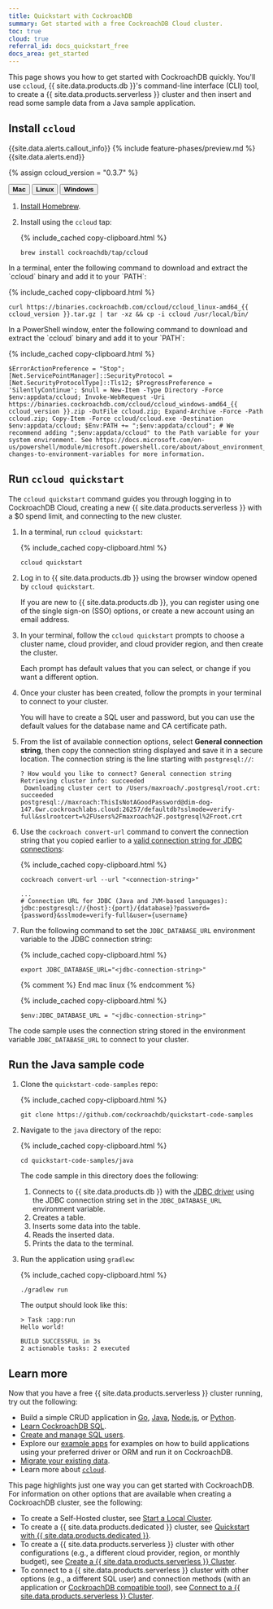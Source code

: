 ```yaml
---
title: Quickstart with CockroachDB
summary: Get started with a free CockroachDB Cloud cluster.
toc: true
cloud: true
referral_id: docs_quickstart_free
docs_area: get_started
---
```


This page shows you how to get started with CockroachDB quickly. You'll use `ccloud`, {{ site.data.products.db }}'s command-line interface (CLI) tool, to create a {{ site.data.products.serverless }} cluster and then insert and read some sample data from a Java sample application.

## Install <code>ccloud</code>

{{site.data.alerts.callout_info}}
{% include feature-phases/preview.md %}
{{site.data.alerts.end}}

{% assign ccloud_version = "0.3.7" %}

<div class="filters clearfix">
    <button class="filter-button page-level" data-scope="mac"><strong>Mac</strong></button>
    <button class="filter-button page-level" data-scope="linux"><strong>Linux</strong></button>
    <button class="filter-button page-level" data-scope="windows"><strong>Windows</strong></button>
</div>

<section class="filter-content" markdown="1" data-scope="mac">

1. [Install Homebrew](http://brew.sh/).
1. Install using the `ccloud` tap:

    {% include_cached copy-clipboard.html %}
    ~~~ shell
    brew install cockroachdb/tap/ccloud
    ~~~

</section>
<section class="filter-content" markdown="1" data-scope="linux">
In a terminal, enter the following command to download and extract the `ccloud` binary and add it to your `PATH`:

{% include_cached copy-clipboard.html %}
~~~ shell
curl https://binaries.cockroachdb.com/ccloud/ccloud_linux-amd64_{{ ccloud_version }}.tar.gz | tar -xz && cp -i ccloud /usr/local/bin/
~~~

</section>
<section class="filter-content" markdown="1" data-scope="windows">
In a PowerShell window, enter the following command to download and extract the `ccloud` binary and add it to your `PATH`:

{% include_cached copy-clipboard.html %}
~~~ shell
$ErrorActionPreference = "Stop"; [Net.ServicePointManager]::SecurityProtocol = [Net.SecurityProtocolType]::Tls12; $ProgressPreference = 'SilentlyContinue'; $null = New-Item -Type Directory -Force $env:appdata/ccloud; Invoke-WebRequest -Uri https://binaries.cockroachdb.com/ccloud/ccloud_windows-amd64_{{ ccloud_version }}.zip -OutFile ccloud.zip; Expand-Archive -Force -Path ccloud.zip; Copy-Item -Force ccloud/ccloud.exe -Destination $env:appdata/ccloud; $Env:PATH += ";$env:appdata/ccloud"; # We recommend adding ";$env:appdata/ccloud" to the Path variable for your system environment. See https://docs.microsoft.com/en-us/powershell/module/microsoft.powershell.core/about/about_environment_variables#saving-changes-to-environment-variables for more information.
~~~
</section>

## Run `ccloud quickstart`

The `ccloud quickstart` command guides you through logging in to CockroachDB Cloud, creating a new {{ site.data.products.serverless }} with a $0 spend limit, and connecting to the new cluster. 

1. In a terminal, run `ccloud quickstart`:

    {% include_cached copy-clipboard.html %}
    ~~~ shell
    ccloud quickstart
    ~~~

1. Log in to {{ site.data.products.db }} using the browser window opened by `ccloud quickstart`. 

    If you are new to {{ site.data.products.db }}, you can register using one of the single sign-on (SSO) options, or create a new account using an email address.

1. In your terminal, follow the `ccloud quickstart` prompts to choose a cluster name, cloud provider, and cloud provider region, and then create the cluster.

    Each prompt has default values that you can select, or change if you want a different option.

1. Once your cluster has been created, follow the prompts in your terminal to connect to your cluster.
    
    You will have to create a SQL user and password, but you can use the default values for the database name and CA certificate path.

1. From the list of available connection options, select **General connection string**, then copy the connection string displayed and save it in a secure location. The connection string is the line starting with `postgresql://`:

    ~~~
    ? How would you like to connect? General connection string
    Retrieving cluster info: succeeded
     Downloading cluster cert to /Users/maxroach/.postgresql/root.crt: succeeded
    postgresql://maxroach:ThisIsNotAGoodPassword@dim-dog-147.6wr.cockroachlabs.cloud:26257/defaultdb?sslmode=verify-full&sslrootcert=%2FUsers%2Fmaxroach%2F.postgresql%2Froot.crt
    ~~~

1. Use the `cockroach convert-url` command to convert the connection string that you copied earlier to a [valid connection string for JDBC connections](../{{site.current_cloud_version}}/connect-to-the-database.html?filters=java):

      {% include_cached copy-clipboard.html %}
      ~~~ shell
      cockroach convert-url --url "<connection-string>"
      ~~~

      ~~~
      ...
      # Connection URL for JDBC (Java and JVM-based languages):
      jdbc:postgresql://{host}:{port}/{database}?password={password}&sslmode=verify-full&user={username}
      ~~~
    
1. Run the following command to set the `JDBC_DATABASE_URL` environment variable to the JDBC connection string:

    <section class="filter-content" markdown="1" data-scope="mac linux">

    {% include_cached copy-clipboard.html %}
    ~~~ shell
    export JDBC_DATABASE_URL="<jdbc-connection-string>"
    ~~~

    </section>
    {% comment %} End mac linux {% endcomment %}
    <section class="filter-content" markdown="1" data-scope="windows">

    {% include_cached copy-clipboard.html %}
    ~~~ shell
    $env:JDBC_DATABASE_URL = "<jdbc-connection-string>"
    ~~~
    
    </section>

The code sample uses the connection string stored in the environment variable `JDBC_DATABASE_URL` to connect to your cluster.

## Run the Java sample code

1. Clone the `quickstart-code-samples` repo:

    {% include_cached copy-clipboard.html %}
    ~~~ shell
    git clone https://github.com/cockroachdb/quickstart-code-samples
    ~~~
  
1. Navigate to the `java` directory of the repo:

    {% include_cached copy-clipboard.html %}
    ~~~ shell
    cd quickstart-code-samples/java
    ~~~

    The code sample in this directory does the following:
      1. Connects to {{ site.data.products.db }} with the [JDBC driver](https://jdbc.postgresql.org) using the JDBC connection string set in the `JDBC_DATABASE_URL` environment variable.
      1. Creates a table.
      1. Inserts some data into the table.
      1. Reads the inserted data.
      1. Prints the data to the terminal.

1. Run the application using `gradlew`:

    {% include_cached copy-clipboard.html %}
    ~~~ shell
    ./gradlew run
    ~~~

    The output should look like this:

    ~~~
    > Task :app:run
    Hello world!

    BUILD SUCCESSFUL in 3s
    2 actionable tasks: 2 executed
    ~~~
    
## Learn more

Now that you have a free {{ site.data.products.serverless }} cluster running, try out the following:

- Build a simple CRUD application in [Go](../{{site.current_cloud_version}}/build-a-go-app-with-cockroachdb.html), [Java](../{{site.current_cloud_version}}/build-a-java-app-with-cockroachdb.html), [Node.js](../{{site.current_cloud_version}}/build-a-nodejs-app-with-cockroachdb.html), or [Python](../{{site.current_cloud_version}}/build-a-python-app-with-cockroachdb.html).
- [Learn CockroachDB SQL](learn-cockroachdb-sql.html).
- [Create and manage SQL users](managing-access.html).
- Explore our [example apps](../{{site.current_cloud_version}}/example-apps.html) for examples on how to build applications using your preferred driver or ORM and run it on CockroachDB.
- [Migrate your existing data](../{{site.current_cloud_version}}/migration-overview.html).
- Learn more about [`ccloud`](ccloud-get-started.html).

This page highlights just one way you can get started with CockroachDB. For information on other options that are available when creating a CockroachDB cluster, see the following:

- To create a Self-Hosted cluster, see [Start a Local Cluster](../{{site.versions["stable"]}}/start-a-local-cluster.html).
- To create a {{ site.data.products.dedicated }} cluster, see [Quickstart with {{ site.data.products.dedicated }}](quickstart-trial-cluster.html).
- To create a {{ site.data.products.serverless }} cluster with other configurations (e.g., a different cloud provider, region, or monthly budget), see [Create a {{ site.data.products.serverless }} Cluster](create-a-serverless-cluster.html).
- To connect to a {{ site.data.products.serverless }} cluster with other options (e.g., a different SQL user) and connection methods (with an application or [CockroachDB compatible tool](../{{site.current_cloud_version}}/third-party-database-tools.html)), see [Connect to a {{ site.data.products.serverless }} Cluster](connect-to-a-serverless-cluster.html).
